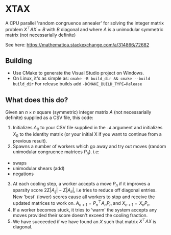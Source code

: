# XTAX
A CPU parallel 'random congruence annealer' for solving the integer matrix problem $X^\top A X = B$ with $B$ diagonal
and where $A$ is a unimodular symmetric matrix (not necessarially definite)

See here: https://mathematica.stackexchange.com/a/314866/72682

## Building
- Use CMake to generate the Visual Studio project on Windows.
- On Linux, it's as simple as: `cmake -B build_dir && cmake --build build_dir`
  For release builds add `-DCMAKE_BUILD_TYPE=Release`

## What does this do?
Given an $n\times n$ square (symmetric) integer matrix $A$ (not necessarially definite) supplied as a CSV file, this code:
1) Initializes $A_0$ to your CSV file supplied in the `-A` argument and initializes $X_0$ to the identity matrix (or your initial X if you want to continue from a previous result).
2) Spawns a number of workers which go away and try out moves (random unimodular congruence matrices $P_n$). i.e:
  - swaps
  - unimodular shears (add)
  - negations
3) At each cooling step, a worker accepts a move $P_n$ if it improves a sparsity score $2\Sigma|A_{ij}|-\Sigma|A_{ii}|$, i.e tries to reduce off diagonal entries.
   New 'best' (lower) scores cause all workers to stop and receive the updated matrices to work on.
   $A_{n+1}=P_n^\top A_n P_n$ and $X_{n+1}=X_n P_n$
4) If a worker becomes stuck, it tries to 'warm' the system accepts any moves provided their score doesn't exceed the cooling fraction.
5) We have succeeded if we have found an $X$ such that matrix $X^\top A X$ is diagonal.
